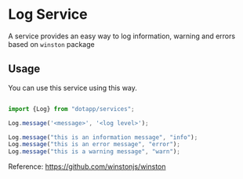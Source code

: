 # Log Service

A service provides an easy way to log information, warning and errors based on `winston` package

## Usage

You can use this service using this way.

``` javascript

import {Log} from "dotapp/services";

Log.message('<message>', '<log level>');

Log.message("this is an information message", "info");
Log.message("this is an error message", "error");
Log.message("this is a warning message", "warn");
```

Reference: https://github.com/winstonjs/winston
